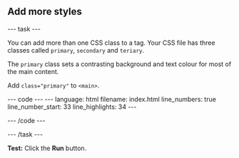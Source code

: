 <h2 class="c-project-heading--task">Add more styles</h2>

--- task ---

You can add more than one CSS class to a tag. Your CSS file has three classes called `primary`, `secondary` and `teriary`.

The `primary` class sets a contrasting background and text colour for most of the main content. 

Add `class="primary"` to `<main>`.

<div class="c-project-code">
--- code ---
---
language: html
filename: index.html
line_numbers: true
line_number_start: 33
line_highlights: 34
---
    <!-- The main content for the web page goes between the main tags -->
    <main class="primary">

--- /code ---
</div>

--- /task ---

**Test:** Click the **Run** button. 